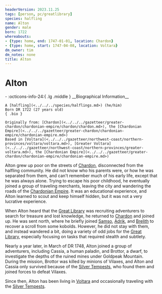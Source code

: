 ```yaml
---
headerVersion: 2023.11.25
tags: [person, pc/greatlibrary]
species: halfling
name: Alton
gender: male
born: 1722
whereabouts:
- {type: home, end: 1747-01-01, location: Chardon}
- {type: home, start: 1747-04-08, location: Voltara}
dm_owner: tim
dm_notes: none
title: Alton
---
```

# Alton
<div class="grid cards ext-narrow-margin ext-one-column" markdown>
- :octicons-info-24:{ .lg .middle } __Biographical Information__

    A [halfling](<../../../species/halflings.md>) (he/him)  
    Born DR 1722 (27 years old)  
    { .bio }

    Originally from: [Chardon](<../../../gazetteer/greater-chardon/chardonian-empire/chardon/chardon.md>), the [Chardonian Empire](<../../../gazetteer/greater-chardon/chardonian-empire/chardonian-empire.md>)
    Based in [Voltara](<../../../gazetteer/northwest-coast/northern-provinces/voltara/voltara.md>), [Greater Voltara](<../../../gazetteer/northwest-coast/northern-provinces/greater-voltara.md>), the [Chardonian Empire](<../../../gazetteer/greater-chardon/chardonian-empire/chardonian-empire.md>)
</div>


Alton grew up poor on the streets of [Chardon](<../../../gazetteer/greater-chardon/chardonian-empire/chardon/chardon.md>), disconnected from the halfling community. He did not know who his parents were, or how he was separated from them, and can't remember much of his early life, except that he was always alone. Trying to escape his poor childhood, he eventually joined a group of traveling merchants, leaving the city and wandering the roads of the [Chardonian Empire](<../../../gazetteer/greater-chardon/chardonian-empire/chardonian-empire.md>). It was an educational experience, and Alton learned to scout and keep himself hidden, but it was not a very lucrative experience. 

When Alton heard that the [Great Library](<../../../gazetteer/greater-chardon/chardonian-empire/chardon/great-library.md>) was recruiting adventurers to search for treasure and lost knowledge, he returned to [Chardon](<../../../gazetteer/greater-chardon/chardonian-empire/chardon/chardon.md>) and joined up. He was sent north, where he briefly joined [Samso](<./samso.md>), [Adrik](<./adrik.md>), and [Brelith](<./brelith.md>) to recover a scroll from some kobolds. However, he did not stay with them, and instead wandered a bit, doing a variety of odd jobs for the [Great Library](<../../../gazetteer/greater-chardon/chardonian-empire/chardon/great-library.md>), especially focusing on tasks that required stealth and subtlety.

Nearly a year later, in March of DR 1748, Alton joined a group of adventurers, including Cassia, a human paladin, and Brottor, a dwarf, to investigate the depths of the ruined mines under Goldpeak Mountain. During the mission, Brottor was killed by minions of Vilaxes, and Alton and Cassia only survived because of the [Silver Tempests](<./silver-tempests.md>), who found them and joined forces to defeat Vilaxes. 

Since then, Alton has been living in [Voltara](<../../../gazetteer/northwest-coast/northern-provinces/voltara/voltara.md>) and occasionally traveling with the [Silver Tempests](<./silver-tempests.md>). 
